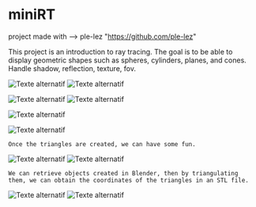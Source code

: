 # miniRT
project made with --> ple-lez "https://github.com/ple-lez"

This project is an introduction to ray tracing.
The goal is to be able to display geometric shapes such as spheres, cylinders, planes, and cones. Handle shadow, reflection, texture, fov.


![Texte alternatif](./gallery/sphere_texture.png)
![Texte alternatif](./gallery/spheres_texture.png)

![Texte alternatif](./gallery/mult_shapes.png)
![Texte alternatif](./gallery/mult_shapes2.png)

![Texte alternatif](./gallery/mult_shapes_light.png)

![Texte alternatif](./gallery/mult_triangles.png)

```
Once the triangles are created, we can have some fun.
```

![Texte alternatif](./gallery/fox2.png)
![Texte alternatif](./gallery/dragon.png)

```
We can retrieve objects created in Blender, then by triangulating them, we can obtain the coordinates of the triangles in an STL file.
```

![Texte alternatif](./gallery/gutsBlender.png)
![Texte alternatif](./gallery/guts.png)







